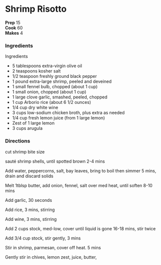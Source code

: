 #  Shrimp Risotto

**Prep** 15  
**Cook** 60  
**Makes** 4

###  Ingredients

Ingredients

- 5 tablespoons extra-virgin olive oil
- 2 teaspoons kosher salt
- 1/2 teaspoon freshly ground black pepper
- 1 pound extra-large shrimp, peeled and deveined
- 1 small fennel bulb, chopped (about 1 cup)
- 1 small onion, chopped (about 1 cup)
- 1 large clove garlic, smashed, peeled, chopped
- 1 cup Arborio rice (about 6 1/2 ounces)
- 1/4 cup dry white wine
- 3 cups low-sodium chicken broth, plus extra as needed
- 1/4 cup fresh lemon juice (from 1 large lemon)
- Zest of 1 large lemon
- 3 cups arugula

###  Directions

cut shrimp bite size

sauté shrimp shells, until spotted brown 2-4 mins

Add water, peppercorns, salt, bay leaves, bring to boil then simmer 5 mins,
drain and discard solids

Melt 1tblsp butter, add onion, fennel, salt over med heat, until soften 8-10
mins

Add garlic, 30 seconds

Add rice, 3 mins, stirring

Add wine, 3 mins, stirring

Add 2 cups stock, med-low, cover until liquid is gone 16-18 mins, stir twice

Add 3/4 cup stock, stir gently, 3 mins

Stir in shrimp, parmesan, cover off heat. 5 mins

Gently stir in chives, lemon zest, juice, butter,


